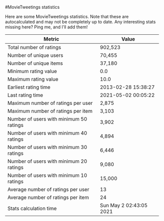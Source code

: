 #MovieTweetings statistics

Here are some MovieTweetings statistics. Note that these are autocalculated and may not be completely up to date. Any interesting stats missing here? Ping me, and I'll add them!

Metric | Value
--- | ---
Total number of ratings                 | 902,523
Number of unique users                  | 70,455
Number of unique items                  | 37,180
Minimum rating value                    | 0.0
Maximum rating value                    | 10.0
Earliest rating time                    | 2013-02-28 15:38:27
Last rating time                        | 2021-05-02 00:05:22
Maximum number of ratings per user      | 2,875
Maximum number of ratings per item      | 3,103
Number of users with minimum 50 ratings | 3,902
Number of users with minimum 40 ratings | 4,894
Number of users with minimum 30 ratings | 6,446
Number of users with minimum 20 ratings | 9,080
Number of users with minimum 10 ratings | 15,000
Average number of ratings per user      | 13
Average number of ratings per item      | 24
Stats calculation time                  | Sun May  2 02:43:05 2021


